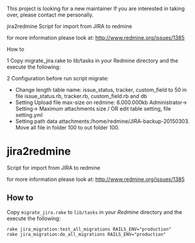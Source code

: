 This project is looking for a new maintainer
If you are interested in taking over, please contact me personally.

jira2redmine
Script for import from JIRA to redmine

for more information please look at: http://www.redmine.org/issues/1385

How to

1 Copy migrate_jira.rake to lib/tasks in your Redmine directory and the execute the following:

2 Configuration before run script migrate:
- Change length table name: issue_status, tracker, custom_field to 50 in file issue_status.rb, tracker.rb, custom_field.rb and db
- Setting Upload file max-size on redmine: 6.000.000kb Administrator-> Setting-> Maximum attachments size / OR edit table setting, file setting.yml
- Setting path data attachments:/home/redmine/JIRA-backup-20150303. Move all file in folder 100 to out folder 100.
 

jira2redmine
============

Script for import from JIRA to redmine

for more information please look at: http://www.redmine.org/issues/1385

## How to

Copy `migrate_jira.rake` to `lib/tasks` in your *Redmine* directory and the execute the following:

```
rake jira_migration:test_all_migrations RAILS_ENV="production"
rake jira_migration:do_all_migrations RAILS_ENV="production"
```

